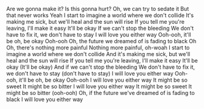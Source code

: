 Are we gonna make it?
Is this gonna hurt?
Oh, we can try to sedate it
But that never works
Yeah
I start to imagine a world where we don't collide
It's making me sick, but we'll heal and the sun will rise
If you tell me you're leaving, I'll make it easy
It'll be okay
If we can't stop the bleeding
We don't have to fix it, we don't have to stay
I will love you either way
Ooh-ooh, it'll be oh, be okay
Ooh-ooh
Oh, the future we dreamed of is fading to black
Oh
Oh, there's nothing more painful
Nothing more painful, oh-woah
I start to imagine a world where we don't collide
And it's making me sick, but we'll heal and the sun will rise
If you tell me you're leaving, I'll make it easy
It'll be okay (It'll be okay)
And if we can't stop the bleeding
We don't have to fix it, we don't have to stay (don't have to stay)
I will love you either way
Ooh-ooh, it'll be oh, be okay
Ooh-ooh
I will love you either way
It might be so sweet
It might be so bitter
I will love you either way
It might be so sweet
It might be so bitter (ooh-ooh)
Oh, if the future we've dreamed of is fading to black
I will love you either way

